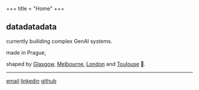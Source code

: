 +++
title = "Home"
+++

## datadatadata

currently builiding complex GenAI systems.

made in Prague,

shaped by [Glasgow](https://www.gla.ac.uk/), [Melbourne](https://www.unimelb.edu.au/), [London](https://www.ucl.ac.uk/) and [Toulouse](https://www.esa.int/) 🚀.

---

[email](mailto:matej@bab.is)  [linkedin](https://www.linkedin.com/in/matejbabis/)  [github](https://github.com/MatejBabis)
